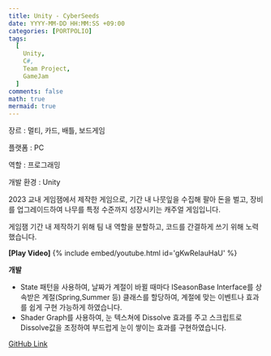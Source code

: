 ```yaml
---
title: Unity - CyberSeeds
date: YYYY-MM-DD HH:MM:SS +09:00
categories: [PORTPOLIO]
tags:
  [
    Unity,
    C#,
    Team Project,
    GameJam
  ]
comments: false
math: true
mermaid: true
---
```



장르 : 멀티, 카드, 배틀, 보드게임

플랫폼 : PC

역할 : 프로그래밍

개발 환경 : Unity

2023 교내 게임잼에서 제작한 게임으로, 기간 내 나뭇잎을 수집해 팔아 돈을 벌고, 
장비를 업그레이드하여 나무를 특정 수준까지 성장시키는 캐주얼 게임입니다.

게임잼 기간 내 제작하기 위해 팀 내 역할을 분할하고, 코드를 간결하게 쓰기 위해 노력했습니다.

**[Play Video]**
{% include embed/youtube.html id='gKwReIauHaU' %}

**개발**

<ul>
    <li>
    State 패턴을 사용하여, 날짜가 계절이 바뀔 때마다 ISeasonBase Interface를 상속받은 계절(Spring,Summer 등) 클래스를 할당하여, 계절에 맞는 이벤트나 효과를 쉽게 구현 가능하게 하였습니다.
    </li>
    <li>
    Shader Graph를 사용하여, 눈 텍스쳐에 Dissolve 효과를 주고 스크립트로 Dissolve값을 조정하여 부드럽게 눈이 쌓이는 효과를 구현하였습니다. 
    </li>
</ul>


[GitHub Link](https://github.com/miro0325/TreeGrowth) 




